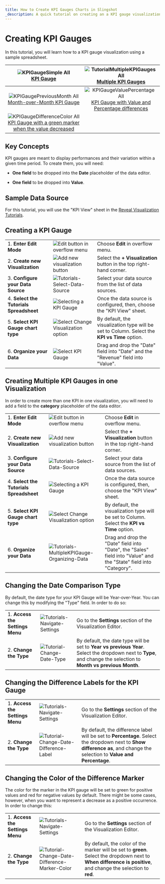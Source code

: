 ```yaml
---
title: How to Create KPI Gauges Charts in Slingshot
_description: A quick tutorial on creating an a KPI gauge visualization using a sample spreadsheet.
---
```


# Creating KPI Gauges

In this tutorial, you will learn how to a KPI gauge visualization using
a sample spreadsheet.

| ![KPIGaugeSimple All](images/KPIGaugeSimple_All.png) <br/> [KPI Gauge](#creating-a-kpi-gauge) | ![TutorialMultipleKPIGauges All](images/TutorialMultipleKPIGauges_All.png) <br/> [Multiple KPI Gauges](#creating-multiple-kpi-gauges-in-one-visualization) |
|:-:|:-:|
| ![KPIGaugePreviousMonth All](images/KPIGaugePreviousMonth_All.png) <br/> [Month-over-Month KPI Gauge](#changing-the-date-comparison-type) | ![KPIGaugeValuePercentage All](images/KPIGaugeValuePercentage_All.png) <br/> [KPI Gauge with Value and Percentage differences](#changing-the-difference-labels-for-the-kpi-gauge) |
| ![KPIGaugeDifferenceColor All](images/KPIGaugeDifferenceColor_All.png) <br/> [KPI Gauge with a green marker when the value decreased](#changing-the-color-of-the-difference-marker) | |

## Key Concepts

KPI gauges are meant to display performances and their variation within
a given time period. To create them, you will need:

  - **One field** to be dropped into the **Date** placeholder of the
    data editor.

  - **One field** to be dropped into **Value**.

## Sample Data Source

For this tutorial, you will use the "KPI View" sheet in the <a href="/data/Reveal_Visualization_Tutorials.xlsx" download>Reveal Visualization Tutorials</a>.

<a name='creating-kpi-gauge'></a>
## Creating a KPI Gauge

|                                          |                                                                                              |                                                                                                                                                      |
| ---------------------------------------- | -------------------------------------------------------------------------------------------- | ---------------------------------------------------------------------------------------------------------------------------------------------------- |
| 1\. **Enter Edit Mode**               | ![Edit button in overflow menu](images/overflow-edit-option.png) | Choose **Edit** in overflow menu. |
| 2\. **Create new Visualization**      | ![Add new visualization button](images/add-visualization-button.png) | Select the **+ Visualization** button in the top right-hand corner. |
| 3\. **Configure your Data Source**       | ![Tutorials-Select-Data-Source](images/visualization-tutorials-sample.png) | Select your data source from the list of data sources.                                       |
| 4\. **Select the Tutorials Spreadsheet** |![Selecting a KPI Gauge](images/Tutorials-Select-KPI-Gauge-Spreadsheet.png) | Once the data source is configured, then, choose the "KPI View" sheet.                                 |
| 5\. **Select KPI Gauge chart type**      | ![Select Change Visualization option](images/gauge-kpi-chart-type.png) | By default, the visualization type will be set to Column. Select the **KPI vs Time** option.                                                                                |
| 6\. **Organize your Data**               | ![Select KPI Gauge](images/Tutorials-KPIGauge-Organizing-Data.png) | Drag and drop the "Date" field into "Date" and the "Revenue" field into "Value".                                                                       |

<a name='adding-category-kpi'></a>
## Creating Multiple KPI Gauges in one Visualization

In order to create more than one KPI in one visualization, you will need
to add a field to the **category** placeholder of the data editor.

|                                          |                                                                                                      |                                                                                                                                                      |
| ---------------------------------------- | ---------------------------------------------------------------------------------------------------- | ---------------------------------------------------------------------------------------------------------------------------------------------------- |
| 1\. **Enter Edit Mode**               | ![Edit button in overflow menu](images/overflow-edit-option.png) | Choose **Edit** in overflow menu. |
| 2\. **Create new Visualization**      | ![Add new visualization button](images/add-visualization-button.png) | Select the **+ Visualization** button in the top right-hand corner. |
| 3\. **Configure your Data Source**       | ![Tutorials-Select-Data-Source](images/visualization-tutorials-sample.png) | Select your data source from the list of data sources.                                       |
| 4\. **Select the Tutorials Spreadsheet** |![Selecting a KPI Gauge](images/Tutorials-Select-KPI-Gauge-Spreadsheet.png) | Once the data source is configured, then, choose the "KPI View" sheet.                                 |
| 5\. **Select KPI Gauge chart type**      | ![Select Change Visualization option](images/gauge-kpi-chart-type.png) | By default, the visualization type will be set to Column. Select the **KPI vs Time** option.                                                                                |
| 6\. **Organize your Data**               | ![Tutorials-MultipleKPIGauge-Organizing-Data](images/Tutorials-MultipleKPIGauge-Organizing-Data.png) | Drag and drop the "Date" field into "Date", the "Sales" field into "Value" and the "State" field into "Category".                                    |

<a name='changing-date-comparison-type'></a>
## Changing the Date Comparison Type

By default, the date type for your KPI Gauge will be Year-over-Year. You
can change this by modifying the "Type" field. In order to do so:

|                                  |                                                                        |                                                                                                                                                |
| -------------------------------- | ---------------------------------------------------------------------- | ---------------------------------------------------------------------------------------------------------------------------------------------- |
| 1\. **Access the Settings Menu** | ![Tutorials-Navigate-Settings](images/Tutorials-Navigate-Settings.png) | Go to the **Settings** section of the Visualization Editor.                                                                                    |
| 2\. **Change the Type**          | ![Tutorial-Change-Date-Type](images/tutorial-Change-Date-Type.png)     | By default, the date type will be set to **Year vs previous Year**. Select the dropdown next to **Type**, and change the selection to **Month vs previous Month**. |

<a name='changing-difference-label-kpi'></a>
## Changing the Difference Labels for the KPI Gauge

|                                  |                                                                                            |                                                                                                                                                                         |
| -------------------------------- | ------------------------------------------------------------------------------------------ | ----------------------------------------------------------------------------------------------------------------------------------------------------------------------- |
| 1\. **Access the Settings Menu** | ![Tutorials-Navigate-Settings](images/Tutorials-Navigate-Settings.png)                     | Go to the **Settings** section of the Visualization Editor.                                                                                                             |
| 2\. **Change the Type**          | ![Tutorial-Change-Date-Difference-Label](images/tutorial-Change-Date-Difference-Label.png) | By default, the difference label will be set to **Percentage**. Select the dropdown next to **Show difference as**, and change the selection to **Value and Percentage**. |

<a name='changing-color-difference-marker'></a>
## Changing the Color of the Difference Marker

The color for the marker in the KPI gauge will be set to green for
positive values and red for negative values by default. There might be
some cases, however, when you want to represent a decrease as a positive
occurrence. In order to change this:

|                                  |                                                                                                          |                                                                                                                                                             |
| -------------------------------- | -------------------------------------------------------------------------------------------------------- | ----------------------------------------------------------------------------------------------------------------------------------------------------------- |
| 1\. **Access the Settings Menu** | ![Tutorials-Navigate-Settings](images/Tutorials-Navigate-Settings.png)                                   | Go to the **Settings** section of the Visualization Editor.                                                                                                 |
| 2\. **Change the Type**          | ![Tutorial-Change-Date-Difference-Marker-Color](images/tutorial-Change-Date-Difference-Marker-Color.png) | By default, the color of the marker will be set to **green**. Select the dropdown next to **When difference is positive**, and change the selection to **red**. |
